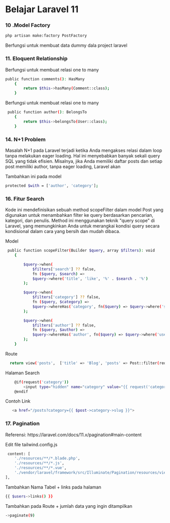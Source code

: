 <h1>Belajar Laravel 11</h1>

<h3>10 .Model Factory</h3>

```bash
php artisan make:factory PostFactory
```
<p>  Berfungsi untuk membuat data dummy dala project laravel
</p>

<h3>11. Eloquent Relationship</h3>
<p>  Berfungsi untuk membuat relasi one to many
</p>

```bash
public function comments(): HasMany
    {
        return $this->hasMany(Comment::class);
    }
```

<p>  Berfungsi untuk membuat relasi one to many
</p>

```bash
 public function author(): BelongsTo
    {
        return $this->belongsTo(User::class);
    }
```

<h3>14. N+1 Problem</h3>
<p> Masalah N+1 pada Laravel terjadi ketika Anda mengakses relasi dalam loop tanpa melakukan eager loading. Hal ini menyebabkan banyak sekali query SQL yang tidak efisien. Misalnya, jika Anda memiliki daftar posts dan setiap post memiliki author, tanpa eager loading, Laravel akan 
</p>

<p>Tambahkan ini pada model </p>

```bash
protected $with = ['author', 'category'];
```

<h3>16. Fitur Search</h3>
<p> Kode ini mendefinisikan sebuah method scopeFilter dalam model Post yang digunakan untuk menambahkan filter ke query berdasarkan pencarian, kategori, dan penulis. Method ini menggunakan teknik "query scope" di Laravel, yang memungkinkan Anda untuk merangkai kondisi query secara kondisional dalam cara yang bersih dan mudah dibaca.
</p>

<p>Model </p>

```bash
 public function scopeFilter(Builder $query, array $filters): void  
    {

        $query->when(
            $filters['search'] ?? false,
            fn ($query, $search) =>
            $query->where('title', 'like', '%' . $search . '%')
        );

        $query->when(
            $filters['category'] ?? false,
            fn ($query, $category) =>
            $query->whereHas('category', fn($query) => $query->where('slug', $category))
        );

        $query->when(
            $filters['author'] ?? false,
            fn ($query, $author) =>
            $query->whereHas('author', fn($query) => $query->where('username', $author))
        );
    }
```

<p>Route</p>

```bash
  return view('posts',  ['title' => 'Blog', 'posts' => Post::filter(request(['search', 'category', 'author']))->latest()->get()]);
```

<p>Halaman Search</p>

```bash
    @if(request('category'))
        <input type="hidden" name="category" value="{{ request('category') }}">             
    @endif
```

<p>Contoh Link</p>

```bash
   <a href="/posts?category={{ $post->category->slug }}">
```

<h3>17. Pagination</h3>
<p>Referensi: https://laravel.com/docs/11.x/pagination#main-content</p>

<p>Edit file tailwind.config.js</p>

```bash
 content: [
    './resources/**/*.blade.php',
    './resources/**/*.js',
    './resources/**/*.vue',
    './vendor/laravel/framework/src/Illuminate/Pagination/resources/views/*.blade.php',
],
```

<p>Tambahkan Nama Tabel + links pada halaman</p>

```bash
{{ $users->links() }}

```

<p>Tambahkan pada Route + jumlah data yang ingin ditampilkan</p>

```bash
->paginate(9)

```


 


